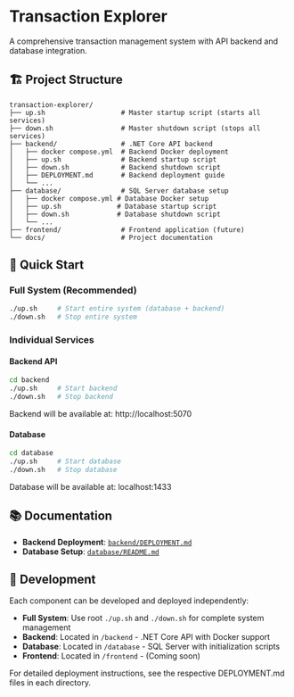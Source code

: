 # Transaction Explorer

A comprehensive transaction management system with API backend and database integration.

## 🏗️ Project Structure

```
transaction-explorer/
├── up.sh                   # Master startup script (starts all services)
├── down.sh                 # Master shutdown script (stops all services)
├── backend/                # .NET Core API backend
│   ├── docker compose.yml  # Backend Docker deployment
│   ├── up.sh               # Backend startup script
│   ├── down.sh             # Backend shutdown script
│   ├── DEPLOYMENT.md       # Backend deployment guide
│   └── ...
├── database/               # SQL Server database setup
│   ├── docker compose.yml # Database Docker setup
│   ├── up.sh              # Database startup script
│   ├── down.sh            # Database shutdown script
│   └── ...
├── frontend/               # Frontend application (future)
└── docs/                   # Project documentation
```

## 🚀 Quick Start

### Full System (Recommended)
```bash
./up.sh     # Start entire system (database + backend)
./down.sh   # Stop entire system
```

### Individual Services

#### Backend API
```bash
cd backend
./up.sh     # Start backend
./down.sh   # Stop backend
```
Backend will be available at: http://localhost:5070

#### Database
```bash
cd database
./up.sh     # Start database
./down.sh   # Stop database
```
Database will be available at: localhost:1433

## 📚 Documentation

- **Backend Deployment**: [`backend/DEPLOYMENT.md`](backend/DEPLOYMENT.md)
- **Database Setup**: [`database/README.md`](database/README.md)

## 🔧 Development

Each component can be developed and deployed independently:

- **Full System**: Use root `./up.sh` and `./down.sh` for complete system management
- **Backend**: Located in `/backend` - .NET Core API with Docker support
- **Database**: Located in `/database` - SQL Server with initialization scripts
- **Frontend**: Located in `/frontend` - (Coming soon)

For detailed deployment instructions, see the respective DEPLOYMENT.md files in each directory.
